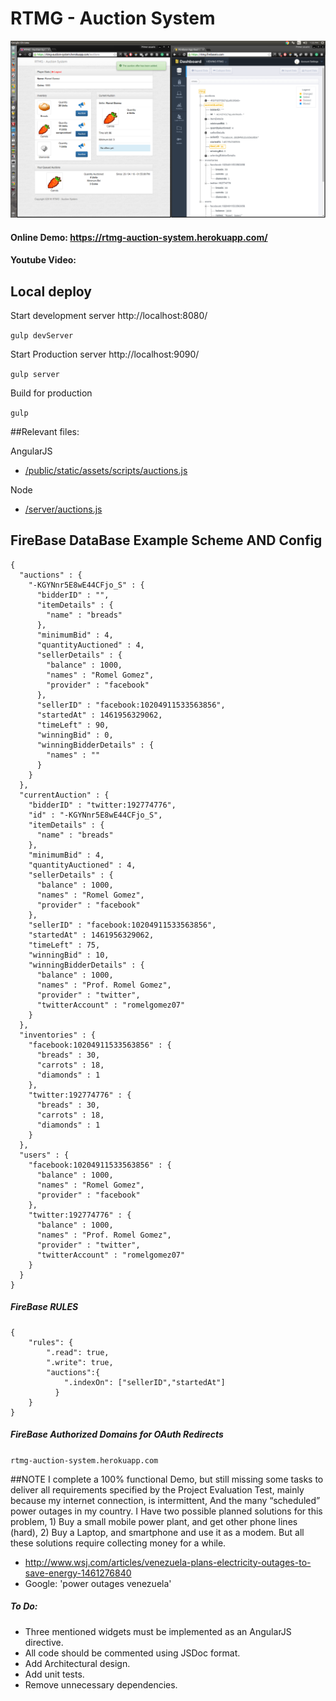 # RTMG - Auction System

![Screenshot](/readmenFiles/screenshot.png)

#### Online Demo: https://rtmg-auction-system.herokuapp.com/

#### Youtube Video:
 
## Local deploy

Start development server http://localhost:8080/

`gulp devServer`

Start Production server http://localhost:9090/

`gulp server`

Build for production

`gulp`

##Relevant files: 

AngularJS

- [/public/static/assets/scripts/auctions.js](/public/static/assets/scripts/auctions.js) 

Node

- [/server/auctions.js](/server/auctions.js)

## FireBase DataBase Example Scheme AND Config 

```
{
  "auctions" : {
    "-KGYNnr5E8wE44CFjo_S" : {
      "bidderID" : "",
      "itemDetails" : {
        "name" : "breads"
      },
      "minimumBid" : 4,
      "quantityAuctioned" : 4,
      "sellerDetails" : {
        "balance" : 1000,
        "names" : "Romel Gomez",
        "provider" : "facebook"
      },
      "sellerID" : "facebook:10204911533563856",
      "startedAt" : 1461956329062,
      "timeLeft" : 90,
      "winningBid" : 0,
      "winningBidderDetails" : {
        "names" : ""
      }
    }
  },
  "currentAuction" : {
    "bidderID" : "twitter:192774776",
    "id" : "-KGYNnr5E8wE44CFjo_S",
    "itemDetails" : {
      "name" : "breads"
    },
    "minimumBid" : 4,
    "quantityAuctioned" : 4,
    "sellerDetails" : {
      "balance" : 1000,
      "names" : "Romel Gomez",
      "provider" : "facebook"
    },
    "sellerID" : "facebook:10204911533563856",
    "startedAt" : 1461956329062,
    "timeLeft" : 75,
    "winningBid" : 10,
    "winningBidderDetails" : {
      "balance" : 1000,
      "names" : "Prof. Romel Gomez",
      "provider" : "twitter",
      "twitterAccount" : "romelgomez07"
    }
  },
  "inventories" : {
    "facebook:10204911533563856" : {
      "breads" : 30,
      "carrots" : 18,
      "diamonds" : 1
    },
    "twitter:192774776" : {
      "breads" : 30,
      "carrots" : 18,
      "diamonds" : 1
    }
  },
  "users" : {
    "facebook:10204911533563856" : {
      "balance" : 1000,
      "names" : "Romel Gomez",
      "provider" : "facebook"
    },
    "twitter:192774776" : {
      "balance" : 1000,
      "names" : "Prof. Romel Gomez",
      "provider" : "twitter",
      "twitterAccount" : "romelgomez07"
    }
  }
}
```

##### FireBase RULES

```
{
    "rules": {
        ".read": true,
        ".write": true,
        "auctions":{
            ".indexOn": ["sellerID","startedAt"]
          }
    }
}
```

##### FireBase Authorized Domains for OAuth Redirects

`rtmg-auction-system.herokuapp.com`


##NOTE
I complete a 100% functional Demo, but still missing some tasks to deliver all requirements specified by the Project Evaluation Test, mainly because my internet connection, is intermittent, And the many “scheduled” power outages in my country. I Have two possible planned solutions for this problem, 1) Buy a small mobile power plant, and get other phone lines (hard), 2) Buy a Laptop, and smartphone and use it as a modem. But all these solutions require collecting money for a while.

- http://www.wsj.com/articles/venezuela-plans-electricity-outages-to-save-energy-1461276840
- Google: 'power outages venezuela'


##### To Do:
- Three mentioned widgets must be implemented as an AngularJS directive. 
- All code should be commented using JSDoc format.
- Add Architectural design.
- Add unit tests.
- Remove unnecessary dependencies.